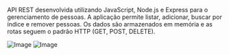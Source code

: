 API REST desenvolvida utilizando JavaScript, Node.js e Express para o gerenciamento de pessoas. 
A aplicação permite listar, adicionar, buscar por índice e remover pessoas. 
Os dados são armazenados em memória e as rotas seguem o padrão HTTP (GET, POST, DELETE).



![Image](https://github.com/user-attachments/assets/2f81f219-4702-4f77-8abe-2aaaaf0d7bf7)
![Image](https://github.com/user-attachments/assets/ecce0dd6-ab23-4f3f-b3ff-7ad0bea91988)

